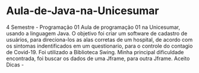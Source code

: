 # Aula-de-Java-na-Unicesumar
4 Semestre - Programação 01
Aula de programação 01 na Unicesumar, usando a linguagem Java.
O objetivo foi criar um software de cadastro de usuários, para direciona-los as alas corretas de um hospital, de acordo com os sintomas indentificados em um questionario, para o controle do contagio de Covid-19.
Foi utilizado a Biblioteca Swing.
Minha principal dificuldade encontrada, foi buscar os dados de uma Jframe, para outra Jframe. 
Aceito Dicas *-*
